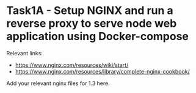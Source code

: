 # Task1A - Setup NGINX and run a reverse proxy to serve node web application using Docker-compose

Relevant links:
- https://www.nginx.com/resources/wiki/start/
- https://www.nginx.com/resources/library/complete-nginx-cookbook/

Add your relevant nginx files for 1.3 here.